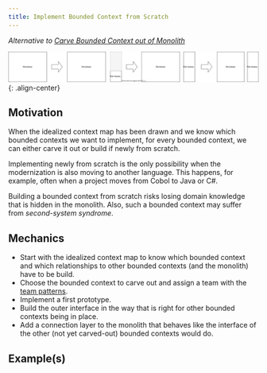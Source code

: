 ```yaml
---
title: Implement Bounded Context from Scratch
---
```


*Alternative to [Carve Bounded Context out of Monolith](extract-bounded-context)*

![](../../images/domain-driven-refactorings/strategic/implement-bounded-context-from-scratch.drawio.svg){: .align-center}

## Motivation

When the idealized context map has been drawn and we know which bounded contexts we want to implement, for every bounded context, we can either carve it out or build if newly from scratch.

Implementing newly from scratch is the only possibility when the modernization is also moving to another language.
This happens, for example, often when a project moves from Cobol to Java or C#.

Building a bounded context from scratch risks losing domain knowledge that is hidden in the monolith. Also, such a bounded context may suffer from *second-system syndrome*.

## Mechanics

- Start with the idealized context map to know which bounded context and which relationships to other bounded contexts (and the monolith) have to be build.
- Choose the bounded context to carve out and assign a team with the [team patterns]().
- Implement a first prototype.
- Build the outer interface in the way that is right for other bounded contexts being in place.
- Add a connection layer to the monolith that behaves like the interface of the other (not yet carved-out) bounded contexts would do.

## Example(s)

